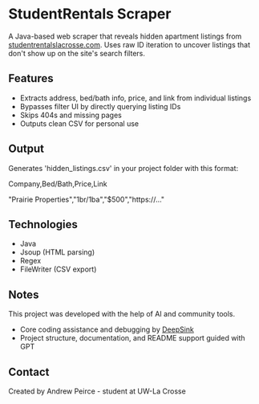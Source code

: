# StudentRentals Scraper

A Java-based web scraper that reveals hidden apartment listings from [studentrentalslacrosse.com](https://www.studentrentalslacrosse.com). Uses raw ID iteration to uncover listings that don't show up on the site's search filters.

## Features
- Extracts address, bed/bath info, price, and link from individual listings
- Bypasses filter UI by directly querying listing IDs
- Skips 404s and missing pages
- Outputs clean CSV for personal use

## Output
Generates 'hidden_listings.csv' in your project folder with this format:

Company,Bed/Bath,Price,Link

"Prairie Properties","1br/1ba","$500","https://..."

## Technologies
- Java
- Jsoup (HTML parsing)
- Regex
- FileWriter (CSV export)

## Notes
This project was developed with the help of AI and community tools.
- Core coding assistance and debugging by [DeepSink](https://chat.deepseek.com/)
- Project structure, documentation, and README support guided with GPT

## Contact
Created by Andrew Peirce - student at UW-La Crosse
